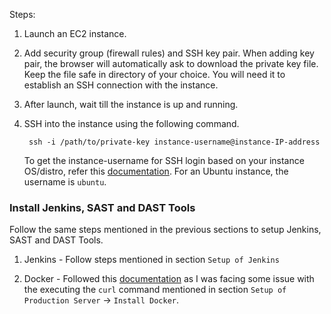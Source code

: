 Steps:

1. Launch an EC2 instance.
2. Add security group (firewall rules) and SSH key pair. When adding key pair, the browser will automatically ask to download the private key file. Keep the file safe in directory of your choice. You will need it to establish an SSH connection with the instance.
3. After launch, wait till the instance is up and running.
4. SSH into the instance using the following command. 

        ssh -i /path/to/private-key instance-username@instance-IP-address

    To get the instance-username for SSH login based on your instance OS/distro, refer this [documentation](https://alestic.com/2014/01/ec2-ssh-username/). For an Ubuntu instance, the username is `ubuntu`.

### Install Jenkins, SAST and DAST Tools

Follow the same steps mentioned in the previous sections to setup Jenkins, SAST and DAST Tools.
        
1. Jenkins - Follow steps mentioned in section `Setup of Jenkins`

2. Docker - Followed this [documentation](https://geekylane.com/install-docker-on-aws-ec2-ubuntu-18-04-script-method/) as I was facing some issue with the executing the `curl` command mentioned in section `Setup of Production Server` -> `Install Docker`.
